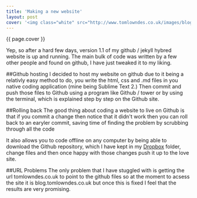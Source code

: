 ```yaml
---
title: 'Making a new website'
layout: post
cover: '<img class="white" src="http://www.tomlowndes.co.uk/images/blog/gitjekyll.gif" alt="Github + Jekyll" />'
---
```

{{ page.cover }}

Yep, so after a hard few days, version 1.1 of my github / jekyll hybred website is up and running. The main bulk of code was written by a few other people and found on github, I have just tweaked it to my liking.
<!--more-->

##Github hosting
I decided to host my website on github due to it being a relativly easy method to do, you write the html, css and .md files in you native coding application (mine being Sublime Text 2.) Then commit and push those files to Github using a program like Github / tower or by using the terminal, which is explained step by step on the Github site.  

##Rolling back
The good thing about coding a website to live on Github is that if you commit a change then notice that it didn't work then you can roll back to an earyler commit, saving time of finding the problem by scrubbing through all the code 

It also allows you to code offline on any computer by being able to download the Github repository, which I have kept in my [Dropbox](http://dropbox.com/) folder, change files and then once happy with those changes push it up to the love site.

##URL Problems
The only problem that I have stuggled with is getting the url tomlowndes.co.uk to point to the github files so at the moment to acsess the site it is blog.tomlowndes.co.uk but once this is fixed I feel that the results are very promising.
